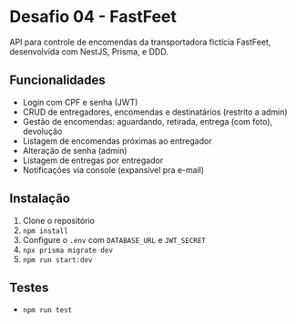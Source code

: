 # Desafio 04 - FastFeet
API para controle de encomendas da transportadora fictícia FastFeet, desenvolvida com NestJS, Prisma, e DDD.

## Funcionalidades
- Login com CPF e senha (JWT)
- CRUD de entregadores, encomendas e destinatários (restrito a admin)
- Gestão de encomendas: aguardando, retirada, entrega (com foto), devolução
- Listagem de encomendas próximas ao entregador
- Alteração de senha (admin)
- Listagem de entregas por entregador
- Notificações via console (expansível pra e-mail)

## Instalação
1. Clone o repositório
2. `npm install`
3. Configure o `.env` com `DATABASE_URL` e `JWT_SECRET`
4. `npx prisma migrate dev`
5. `npm run start:dev`

## Testes
- `npm run test`
